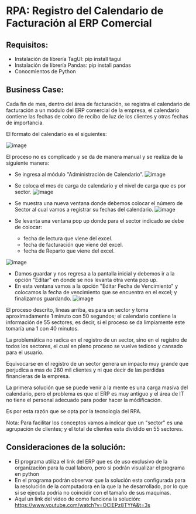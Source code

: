 # RPA: Registro del Calendario de Facturación al ERP Comercial

## Requisitos:

- Instalación de librería TagUI: pip install tagui
- Instalación de librería Pandas: pip install pandas
- Conocmientos de Python

## Business Case:

Cada fin de mes, dentro del área de facturación, se registra el calendario de facturación a un módulo del ERP comercial de la empresa, el calendario contiene las fechas de cobro de recibo de luz de los clientes y otras fechas de importancia.

El formato del calendario es el siguientes:

![image](https://user-images.githubusercontent.com/31372472/140241760-1e25e45c-cab7-43c5-a31b-411a841522a8.png)

El proceso no es complicado y se da de manera manual y se realiza de la siguiente manera:

- Se ingresa al módulo "Administración de Calendario".
![image](https://user-images.githubusercontent.com/31372472/140242532-11fa59da-147a-481e-a96a-fa1fc44f4d8d.png)

- Se coloca el mes de carga de calendario y el nivel de carga que es por sector.
![image](https://user-images.githubusercontent.com/31372472/140242798-2668e2ba-190a-47dc-9a9e-f9ae9614e8f8.png)

- Se muestra una nueva ventana donde debemos colocar el número de Sector al cual vamos a registrar su fechas del calendario.
![image](https://user-images.githubusercontent.com/31372472/140243061-cb474283-fa2e-447f-8d16-a728033e5c72.png)

- Se levanta una ventana pop up donde para el sector indicado se debe de colocar:
  * fecha de lectura que viene del excel.
  * fecha de facturación que viene del excel.
  * fecha de Reparto que viene del excel.

![image](https://user-images.githubusercontent.com/31372472/140243323-cccf234a-78bf-4c3d-ae02-92c26aac331b.png)

- Damos guardar y nos regresa a la pantalla inicial y debemos ir a la opción "Editar" en donde se nos levanta otra venta pop up.
- En esta ventana vamos a la opción "Editar Fecha de Vencimiento" y colocamos la fecha de vencimiento que se encuentra en el excel; y finalizamos guardando.
![image](https://user-images.githubusercontent.com/31372472/140243545-6e2dfffa-0b12-4640-a632-8c7cba8f4255.png)

El proceso descrito, líneas arriba, es para un sector y toma aproximadamente 1 minuto con 50 segundos; el calendario contiene la información de 55 sectores, es decir, si el proceso se da limpiamente este tomaría una 1 con 40 minutos.

La problemática no radíca en el registro de un sector, sino en el registro de todos los sectores, el cual en pleno proceso se vuelve tedioso y cansado para el usuario.

Equivocarse en el registro de un sector genera un impacto muy grande que perjudica a mas de 280 mil clientes y ni que decir de las perdidas financieras de la empresa.

La primera solución que se puede venir a la mente es una carga masiva del calendario, pero el problema es que el ERP es muy antiguo y el área de IT no tiene el personal adecuado para poder hacer la módificación.

Es por esta razón que se opta por la tecnología del RPA.

Nota: Para facilitar los conceptos vamos a indicar que un "sector" es una agrupación de clientes; y el total de clientes esta dividido en 55 sectores.

## Consideraciones de la solución:

- El programa utiliza el link del ERP que es de uso exclusivo de la organización para la cual laboro, pero si podrán visualizar el programa en python
- En el programa podrán observar que la solución esta configurada para la resolución de la computadora en la que la he desarrollado, por lo que si se ejecuta podría no coincidir con el tamaño de sus maquinas.
- Aquí un link del video de como funciona la solución: https://www.youtube.com/watch?v=OClEPz8TYfA&t=3s
